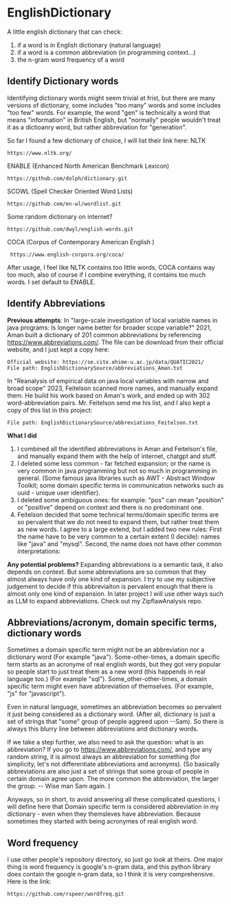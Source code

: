 # EnglishDictionary
A little english dictionary that can check:
1. if a word is in English dictionary (natural language)
2. if a word is a common abbreviation (in programming context...)
3. the n-gram word frequency of a word

## Identify Dictionary words
Identifying dictionary words might seem trivial at frist, but there are many versions of dictionary, some includes "too many" words and some includes "too few" words. For example, the word "gen" is technically a word that means "information" in British English, but "normally" people wouldn't treat it as a dictioanry word, but rather abbreviation for "generation". 

So far I found a few dictionary of choice, I will list their link here:
NLTK

    https://www.nltk.org/
ENABLE (Enhanced North American Benchmark Lexicon)

    https://github.com/dolph/dictionary.git
SCOWL (Spell Checker Oriented Word Lists)

    https://github.com/en-wl/wordlist.git
Some random dictionary on internet?

    https://github.com/dwyl/english-words.git

 COCA (Corpus of Contemporary American English )

     https://www.english-corpora.org/coca/

After usage, I feel like NLTK contains too little words, COCA contains way too much, also of course if I combine everything, it contains too much words. I set default to ENABLE. 

## Identify Abbreviations
**Previous attempts**:
In "large-scale investigation of local variable names in java programs: Is longer name better for broader scope variable?" 2021, Aman built a dictionary of 201 common abbreviations by referencing https://www.abbreviations.com/. The file can be download from their official website, and I just kept a copy here:

    Official website: https://se.cite.ehime-u.ac.jp/data/QUATIC2021/
    File path: EnglishDictionarySource/abbreviations_Aman.txt
  
In "Reanalysis of empirical data on java local variables with narrow and broad scope" 2023, Feitelson scanned more names, and manually expand them. He build his work based on Aman's work, and ended up with 302 word-abbreviation pairs. Mr. Feitelson send me his list, and I also kept a copy of this list in this project:

    File path: EnglishDictionarySource/abbreviations_Feitelson.txt

**What I did**
1. I combined all the identified abbreviations in Aman and Feitelson's file, and manually expand them with the help of internet, chatgpt and stuff.
2. I deleted some less common - far fetched expansion; or the name is very common in java programming but not so much in programming in general. (Some famous java libraries such as AWT - Abstract Window Toolkit; some domain specific terms in communication networks such as uuid - unique user identifier).
3. I deleted some ambiguous ones: for example: "pos" can mean "position" or "positive" depend on context and there is no predominant one. 
4. Feitelson decided that some technical terms/domain specific terms are so pervalent that we do not need to expand them, but rather treat them as new words. I agree to a large extend, but I added two new rules: First the name have to be very common to a certain extent (I decide): names like "java" and "mysql". Second, the name does not have other common interpretations:

**Any potential problems?**
Expanding abbreviations is a semantic task, it also depends on context. But some abbreviations are so common that they almost always have only one kind of expansion. I try to use my subjective judgement to decide if this abbreviaiton is pervalent enough that there is almost only one kind of expansion. In later project I will use other ways such as LLM to expand abbreviations. Check out my ZipflawAnalysis repo. 

## Abbreviations/acronym, domain specific terms, dictionary words
Sometimes a domain specific term might not be an abbreviation nor a dictionary word (For example "java"). Some-other-times, a domain specific term starts as an acronyme of real english words, but they got very popular so people start to just treat them as a new word (this happends in real language too.) (For example "sql"). Some_other-other-times, a domain specific term might even have abbreviation of themselves. (For example, "js" for "javascript"). 

Even in natural language, sometimes an abbreviation becomes so pervalent it just being considered as a dictionary word. (After all, dictionary is just a set of strings that "some" group of people aggreed upon --Sam). So there is always this blurry line between abbreviations and dictionary words. 

If we take a step further, we also need to ask the question: what is an abbreviation? If you go to https://www.abbreviations.com/, and type any random string, it is almost always an abbreviation for something (for simplicity, let's not differentiate abbreviations and acronyms). (So basically abbreviations are also just a set of strings that some group of people in certain domain agree upon. The more common the abbreviation, the larger the group. -- Wise man Sam again. )

Anyways, so in short, to avoid answering all these complicated questions, I will define here that Domain specific term is considered abbreviation in my dictionary - even when they themsleves have abbreviation. Because sometimes they started with being acronymes of real english word. 

## Word frequency
I use other people's repository directory, so just go look at theirs. One major thing is word frequency is google's n-gram data, and this python library does contain the google n-gram data, so I think it is very comprehensive. Here is the link:

    https://github.com/rspeer/wordfreq.git
